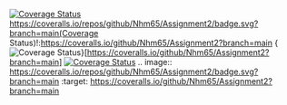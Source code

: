 [![Coverage Status](https://coveralls.io/repos/github/Nhm65/Assignment2/badge.svg?branch=main)](https://coveralls.io/github/Nhm65/Assignment2?branch=main)
https://coveralls.io/repos/github/Nhm65/Assignment2/badge.svg?branch=main(Coverage Status)!:https://coveralls.io/github/Nhm65/Assignment2?branch=main 
{<img src="https://coveralls.io/repos/github/Nhm65/Assignment2/badge.svg?branch=main" alt="Coverage Status" />}[https://coveralls.io/github/Nhm65/Assignment2?branch=main]
<a href='https://coveralls.io/github/Nhm65/Assignment2?branch=main'><img src='https://coveralls.io/repos/github/Nhm65/Assignment2/badge.svg?branch=main' alt='Coverage Status' /></a>
.. image:: https://coveralls.io/repos/github/Nhm65/Assignment2/badge.svg?branch=main
:target: https://coveralls.io/github/Nhm65/Assignment2?branch=main

